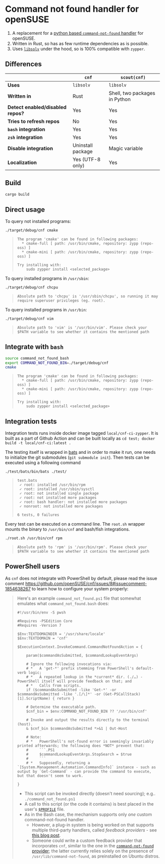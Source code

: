 # **Command not found handler for openSUSE**

1.  A replacement for a [python based `command-not-found` handler](https://github.com/openSUSE/scout/blob/master/handlers/bin/command-not-found) for openSUSE.
2.  Written in Rust, so has as few runtime dependencies as is possible.
3.  Uses [`libsolv`](https://github.com/openSUSE/libsolv) under the hood, so is 100% compatible with `zypper`.

## **Differences**

|                                    | **`cnf`**         | **`scout(cnf)`**              |
|------------------------------------|-------------------|-------------------------------|
| **Uses**                           | `libsolv`         | `libsolv`                     |
| **Written in**                     | Rust              | Shell, two packages in Python |
| **Detect enabled/disabled repos?** | Yes               | Yes                           |
| **Tries to refresh repos**         | No                | Yes                           |
| **`bash` integration**             | Yes               | Yes                           |
| **`zsh` integration**              | Yes               | Yes                           |
| **Disable integration**            | Uninstall package | Magic variable                |
| **Localization**                   | Yes (UTF-8 only)  | Yes                           |

## **Build**

```.sh
cargo build
```

## **Direct usage**

To query not installed programs:

```.sh
./target/debug/cnf cmake
```
> ```.log
> The program 'cmake' can be found in following packages:
>   * cmake-full [ path: /usr/bin/cmake, repository: zypp (repo-oss) ]
>   * cmake-mini [ path: /usr/bin/cmake, repository: zypp (repo-oss) ]
> 
> Try installing with:
>     sudo zypper install <selected_package>
> ```

To query installed programs in `/usr/sbin`:

```.sh
./target/debug/cnf chcpu
```
> ```.log
> Absolute path to 'chcpu' is '/usr/sbin/chcpu', so running it may require superuser privileges (eg. root).
> ```

To query installed programs in `/usr/bin`:

```.sh
./target/debug/cnf vim
```
> ```.log
> Absolute path to 'vim' is '/usr/bin/vim'. Please check your $PATH variable to see whether it contains the mentioned path
> ```

##  **Integrate with `bash`**

```.sh
source command_not_found_bash
export COMMAND_NOT_FOUND_BIN=./target/debug/cnf
cmake
```
> ```.log
> The program 'cmake' can be found in following packages:
>   * cmake-full [ path: /usr/bin/cmake, repository: zypp (repo-oss) ]
>   * cmake-mini [ path: /usr/bin/cmake, repository: zypp (repo-oss) ]
> 
> Try installing with:
>     sudo zypper install <selected_package>
> ```

## **Integration tests**

Integration tests runs inside docker image tagged `local/cnf-ci-zypper`. It is built as a part of Github Action and can be built locally as `cd test; docker build -t local/cnf-ci:latest .`

The testing itself is wrapped in [bats](https://github.com/bats-core/bats-core) and in order to make it run, one needs to initialize the git submodules (`git submodule init`). Then tests can be executed using a following command

```.sh
./test/bats/bin/bats ./test/
```
> ```.log
> test.bats
>  ✓ root: installed /usr/bin/rpm
>  ✓ root: installed /usr/sbin/sysctl
>  ✓ root: not installed single package
>  ✓ root: not installed more packages
>  ✓ root: bash handler: not installed more packages
>  ✓ nonroot: not installed more packages
> 
> 6 tests, 0 failures
> ```

Every test can be executed on a command line. The `root.sh` wrapper mounts the
binary to `/usr/bin/cnf` and bash/fish integrations.

```.sh
./root.sh /usr/bin/cnf rpm
```
> ```.log
> Absolute path to 'rpm' is '/usr/bin/rpm'. Please check your $PATH variable to see whether it contains the mentioned path
> ```

## **PowerShell users**

As `cnf` does not integrate with PowerShell by default, please read the issue
comment https://github.com/openSUSE/cnf/issues/8#issuecomment-1854638267 to
learn how to configure your system properly:

<blockQuote>

Here's an example `command_not_found.ps1` file that somewhat emulates what `command_not_found.bash` does:

```.PS1
#!/usr/bin/env -S pwsh

#Requires -PSEdition Core
#Requires -Version 7

$Env:TEXTDOMAINDIR = '/usr/share/locale'
$Env:TEXTDOMAIN = 'cnf'

$ExecutionContext.InvokeCommand.CommandNotFoundAction = {

    param($commandAsSubmitted, $commandLookupEventArgs)

    # Ignore the following invocations via:
    # *   A 'get-*' prefix stemming from PowerShell's default-verb logic;
    # *   A repeated lookup in the *current* dir. (./…) - PowerShell itself will provide feedback on that; and
    # *   Calls from scripts.
    if ($commandAsSubmitted -like 'Get-*' -or $commandAsSubmitted -like '.[/\]*' -or (Get-PSCallStack)[1].ScriptName) { return }

    # Determine the executable path.
    $cnf_bin = $env:COMMAND_NOT_FOUND_BIN ?? '/usr/bin/cnf'

    # Invoke and output the results directly to the terminal (host).
    & $cnf_bin $commandAsSubmitted *>&1 | Out-Host

    # Note:
    # *   PowerShell's not-found error is seemingly invariably printed afterwards; the following does *NOT* prevent that:
    #     ```.PS1
    #     $commandLookupEventArgs.StopSearch = $true
    #     ```
    # *   Supposedly, returning a `[System.Management.Automation.CommandInfo]` instance - such as output by `Get-Command` - can provide the command to execute, but that doesn't seem to work.

}
```

*   This script can be invoked directly (doesn't need sourcing); e.g.. `./command_not_found.ps1`
*   A call to this script (or the code it contains) is best placed in the user's [`$PROFILE`](https://learn.microsoft.com/en-us/powershell/module/microsoft.powershell.core/about/about_Profiles) file.
*   As in the Bash case, the mechanism supports only _one_ custom command-not-found handler.
    *   However, a plug-in system is being worked on that supports multiple third-party handlers, called _feedback providers_ - see [this blog post](https://devblogs.microsoft.com/powershell/what-are-feedback-providers/).
    *   Someone could write a custom feedback provider that incorporates `cnf`, similar to the one in the [`command-not-found` provider](https://github.com/PowerShell/command-not-found); the latter currently relies solely on the presence of `/usr/lib/command-not-found`, as preinstalled on Ubuntu distros.

</blockQuote>

